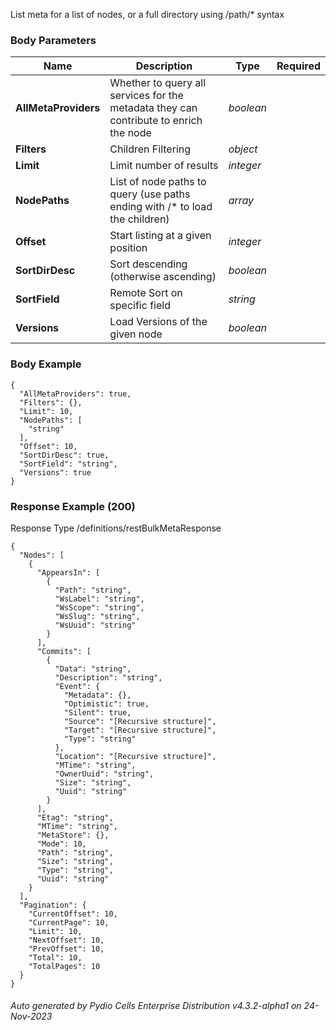 






 
List meta for a list of nodes, or a full directory using /path/* syntax  


### Body Parameters

Name | Description | Type | Required
---|---|---|---
**AllMetaProviders** | Whether to query all services for the metadata they can contribute to enrich the node | _boolean_ |   
**Filters** | Children Filtering | _object_ |   
**Limit** | Limit number of results | _integer_ |   
**NodePaths** | List of node paths to query (use paths ending with /* to load the children) | _array_ |   
**Offset** | Start listing at a given position | _integer_ |   
**SortDirDesc** | Sort descending (otherwise ascending) | _boolean_ |   
**SortField** | Remote Sort on specific field | _string_ |   
**Versions** | Load Versions of the given node | _boolean_ |   


### Body Example
```
{
  "AllMetaProviders": true,
  "Filters": {},
  "Limit": 10,
  "NodePaths": [
    "string"
  ],
  "Offset": 10,
  "SortDirDesc": true,
  "SortField": "string",
  "Versions": true
}
```






### Response Example (200)
Response Type /definitions/restBulkMetaResponse

```
{
  "Nodes": [
    {
      "AppearsIn": [
        {
          "Path": "string",
          "WsLabel": "string",
          "WsScope": "string",
          "WsSlug": "string",
          "WsUuid": "string"
        }
      ],
      "Commits": [
        {
          "Data": "string",
          "Description": "string",
          "Event": {
            "Metadata": {},
            "Optimistic": true,
            "Silent": true,
            "Source": "[Recursive structure]",
            "Target": "[Recursive structure]",
            "Type": "string"
          },
          "Location": "[Recursive structure]",
          "MTime": "string",
          "OwnerUuid": "string",
          "Size": "string",
          "Uuid": "string"
        }
      ],
      "Etag": "string",
      "MTime": "string",
      "MetaStore": {},
      "Mode": 10,
      "Path": "string",
      "Size": "string",
      "Type": "string",
      "Uuid": "string"
    }
  ],
  "Pagination": {
    "CurrentOffset": 10,
    "CurrentPage": 10,
    "Limit": 10,
    "NextOffset": 10,
    "PrevOffset": 10,
    "Total": 10,
    "TotalPages": 10
  }
}
```




###### Auto generated by Pydio Cells Enterprise Distribution v4.3.2-alpha1 on 24-Nov-2023
